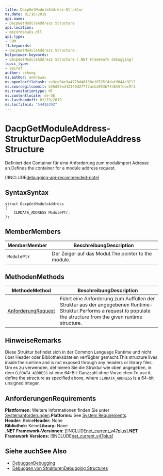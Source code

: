 ```yaml
---
title: DacpGetModuleAddress-Struktur
ms.date: 01/16/2019
api.name:
- DacpGetModuleAddress Structure
api.location:
- mscordacwks.dll
api.type:
- COM
f1.keywords:
- DacpGetModuleAddress Structure
helpviewer.keywords:
- DacpGetModuleAddress Structure [.NET Framework debugging]
topic_type:
- apiref
author: cshung
ms.author: andrewau
ms.openlocfilehash: ca9ce04e9a4770d46f88e10785f4dafd044c9212
ms.sourcegitcommit: b56d59ad42140d277f2acbd003b74d655fdbc9f1
ms.translationtype: MT
ms.contentlocale: de-DE
ms.lasthandoff: 01/19/2019
ms.locfileid: "54416392"
---
```

# <a name="dacpgetmoduleaddress-structure"></a><span data-ttu-id="df69f-102">DacpGetModuleAddress-Struktur</span><span class="sxs-lookup"><span data-stu-id="df69f-102">DacpGetModuleAddress Structure</span></span>

<span data-ttu-id="df69f-103">Definiert den Container für eine Anforderung zum modulimport Adresse an.</span><span class="sxs-lookup"><span data-stu-id="df69f-103">Defines the container for a module address request.</span></span>

[!INCLUDE[debugging-api-recommended-note](../../../../includes/debugging-api-recommended-note.md)]

## <a name="syntax"></a><span data-ttu-id="df69f-104">Syntax</span><span class="sxs-lookup"><span data-stu-id="df69f-104">Syntax</span></span>

```
struct DacpGetModuleAddress
{
    CLRDATA_ADDRESS ModulePtr;
};
```

## <a name="members"></a><span data-ttu-id="df69f-105">Member</span><span class="sxs-lookup"><span data-stu-id="df69f-105">Members</span></span>

| <span data-ttu-id="df69f-106">Member</span><span class="sxs-lookup"><span data-stu-id="df69f-106">Member</span></span>      | <span data-ttu-id="df69f-107">Beschreibung</span><span class="sxs-lookup"><span data-stu-id="df69f-107">Description</span></span>                |
| ----------- | -------------------------- |
| `ModulePtr` | <span data-ttu-id="df69f-108">Der Zeiger auf das Modul.</span><span class="sxs-lookup"><span data-stu-id="df69f-108">The pointer to the module.</span></span> |

## <a name="methods"></a><span data-ttu-id="df69f-109">Methoden</span><span class="sxs-lookup"><span data-stu-id="df69f-109">Methods</span></span>

| <span data-ttu-id="df69f-110">Methode</span><span class="sxs-lookup"><span data-stu-id="df69f-110">Method</span></span>                                                                                               | <span data-ttu-id="df69f-111">Beschreibung</span><span class="sxs-lookup"><span data-stu-id="df69f-111">Description</span></span>                                                                    |
| ---------------------------------------------------------------------------------------------------- | ------------------------------------------------------------------------------ |
| [<span data-ttu-id="df69f-112">Anforderung</span><span class="sxs-lookup"><span data-stu-id="df69f-112">Request</span></span>](../../../../docs/framework/unmanaged-api/debugging/dacpgetmoduleaddress-request-method.md) | <span data-ttu-id="df69f-113">Führt eine Anforderung zum Auffüllen der Struktur aus der angegebenen Runtime-Struktur.</span><span class="sxs-lookup"><span data-stu-id="df69f-113">Performs a request to populate the structure from the given runtime structure.</span></span> |

## <a name="remarks"></a><span data-ttu-id="df69f-114">Hinweise</span><span class="sxs-lookup"><span data-stu-id="df69f-114">Remarks</span></span>

<span data-ttu-id="df69f-115">Diese Struktur befindet sich in der Common Language Runtime und nicht über Header oder Bibliotheksdateien verfügbar gemacht.</span><span class="sxs-lookup"><span data-stu-id="df69f-115">This structure lives inside the runtime and is not exposed through any headers or library files.</span></span> <span data-ttu-id="df69f-116">Um es zu verwenden, definieren Sie die Struktur wie oben angegeben, in dem `CLRDATA_ADDRESS` ist eine 64-Bit-Ganzzahl ohne Vorzeichen.</span><span class="sxs-lookup"><span data-stu-id="df69f-116">To use it, define the structure as specified above, where `CLRDATA_ADDRESS` is a 64-bit unsigned integer.</span></span>

## <a name="requirements"></a><span data-ttu-id="df69f-117">Anforderungen</span><span class="sxs-lookup"><span data-stu-id="df69f-117">Requirements</span></span>
<span data-ttu-id="df69f-118">**Plattformen:** Weitere Informationen finden Sie unter [Systemanforderungen](../../../../docs/framework/get-started/system-requirements.md).</span><span class="sxs-lookup"><span data-stu-id="df69f-118">**Platforms:** See [System Requirements](../../../../docs/framework/get-started/system-requirements.md).</span></span>  
<span data-ttu-id="df69f-119">**Header:** Keine</span><span class="sxs-lookup"><span data-stu-id="df69f-119">**Header:** None</span></span>  
<span data-ttu-id="df69f-120">**Bibliothek:** Keine</span><span class="sxs-lookup"><span data-stu-id="df69f-120">**Library:** None</span></span>  
<span data-ttu-id="df69f-121">**.NET Framework-Versionen:** [!INCLUDE[net_current_v47plus](../../../../includes/net-current-v47plus.md)]</span><span class="sxs-lookup"><span data-stu-id="df69f-121">**.NET Framework Versions:** [!INCLUDE[net_current_v47plus](../../../../includes/net-current-v47plus.md)]</span></span>  

## <a name="see-also"></a><span data-ttu-id="df69f-122">Siehe auch</span><span class="sxs-lookup"><span data-stu-id="df69f-122">See Also</span></span>
- [<span data-ttu-id="df69f-123">Debuggen</span><span class="sxs-lookup"><span data-stu-id="df69f-123">Debugging</span></span>](../../../../docs/framework/unmanaged-api/debugging/index.md)
- [<span data-ttu-id="df69f-124">Debuggen von Strukturen</span><span class="sxs-lookup"><span data-stu-id="df69f-124">Debugging Structures</span></span>](../../../../docs/framework/unmanaged-api/debugging/debugging-structures.md)
